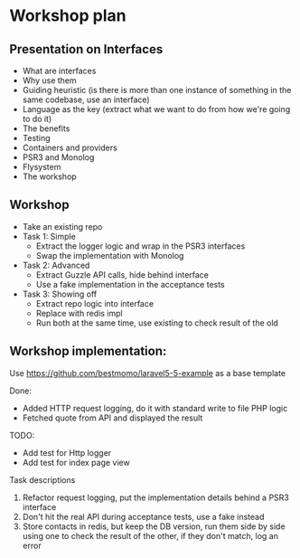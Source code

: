 # Workshop plan

## Presentation on Interfaces
- What are interfaces
- Why use them
- Guiding heuristic (is there is more than one instance of something in the same codebase, use an interface)
- Language as the key (extract what we want to do from how we're going to do it)
- The benefits
- Testing
- Containers and providers
- PSR3 and Monolog
- Flysystem
- The workshop

## Workshop 
- Take an existing repo
- Task 1: Simple
	- Extract the logger logic and wrap in the PSR3 interfaces 
	- Swap the implementation with Monolog
- Task 2: Advanced
	- Extract Guzzle API calls, hide behind interface
	- Use a fake implementation in the acceptance tests
- Task 3: Showing off
	- Extract repo logic into interface
	- Replace with redis impl
	- Run both at the same time, use existing to check result of the old

## Workshop implementation:
Use https://github.com/bestmomo/laravel5-5-example as a base template

Done: 
- Added HTTP request logging, do it with standard write to file PHP logic
- Fetched quote from API and displayed the result

TODO:
- Add test for Http logger
- Add test for index page view

Task descriptions
1. Refactor request logging, put the implementation details behind a PSR3 interface
2. Don't hit the real API during acceptance tests, use a fake instead
3. Store contacts in redis, but keep the DB version, run them side by side using one to check the result of the other, if they don't match, log an error